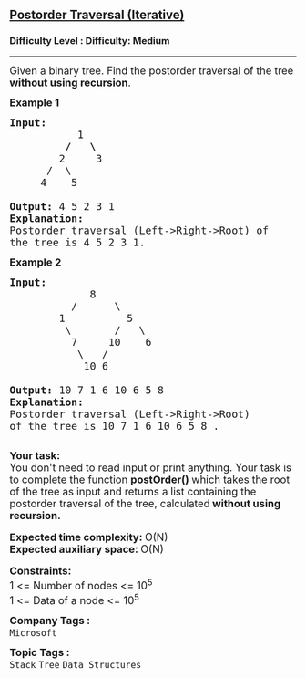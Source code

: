 <h2><a href="https://www.geeksforgeeks.org/problems/postorder-traversal-iterative/1?page=3&difficulty%5B%5D=1&category%5B%5D=Tree&sortBy=submissions">Postorder Traversal (Iterative)</a></h2><h3>Difficulty Level : Difficulty: Medium</h3><hr><div class="problems_problem_content__Xm_eO"><p><span style="font-size:18px">Given a binary tree. Find the postorder traversal of the tree <strong>without using recursion</strong>.</span></p>

<p><span style="font-size:18px"><strong>Example 1</strong></span></p>

<pre><span style="font-size:18px"><strong>Input:</strong>
<strong>           </strong>1
<strong>         /   \</strong>
        2     3
      /  \
     4    5

<strong>Output: </strong>4 5 2 3 1
<strong>Explanation:</strong>
Postorder traversal (Left-&gt;Right-&gt;Root) of 
the tree is 4 5 2 3 1.
</span></pre>

<p><span style="font-size:18px"><strong>Example 2</strong></span></p>

<pre><span style="font-size:18px"><strong>Input:</strong>
             8
          /      \
        1          5
         \       /   \
          7     10    6
           \   /
&nbsp;           10 6

<strong>Output: </strong>10 7 1 6 10 6 5 8&nbsp;
<strong>Explanation:</strong>
Postorder traversal (Left-&gt;Right-&gt;Root) 
of the tree is 10 7 1 6 10 6 5 8&nbsp;.</span></pre>

<div>&nbsp;</div>

<div><span style="font-size:18px"><strong>Your task:</strong></span></div>

<div><span style="font-size:18px">You don't need to read input or print anything. Your task is to complete the function <strong>postOrder() </strong>which takes the root of the tree as input and returns a list containing the postorder traversal of the tree, calculated<strong> without using recursion.</strong></span></div>

<div>&nbsp;</div>

<div><span style="font-size:18px"><strong>Expected time complexity: </strong>O(N)</span></div>

<div><span style="font-size:18px"><strong>Expected auxiliary space: </strong>O(N)</span></div>

<div>&nbsp;</div>

<div><span style="font-size:18px"><strong>Constraints:</strong></span></div>

<div><span style="font-size:18px">1 &lt;= Number of nodes &lt;= 10<sup>5</sup><br>
1 &lt;= Data of a node &lt;= 10<sup>5</sup></span></div>
</div><p><span style=font-size:18px><strong>Company Tags : </strong><br><code>Microsoft</code>&nbsp;<br><p><span style=font-size:18px><strong>Topic Tags : </strong><br><code>Stack</code>&nbsp;<code>Tree</code>&nbsp;<code>Data Structures</code>&nbsp;